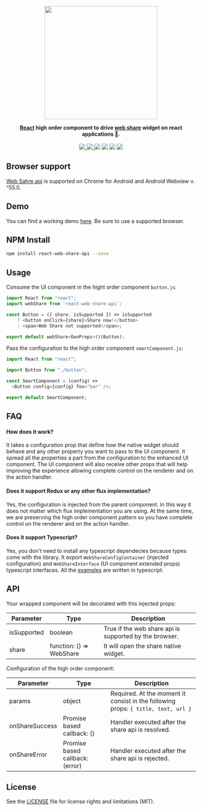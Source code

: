 <p align="center">
    <img src="https://raw.githubusercontent.com/marcolanaro/react-web-share-api/master/logo.png" width=300>
</p>
<p align="center">
  <strong>
    <a href="https://facebook.github.io/react/">React</a> high order component to drive <a href="https://github.com/WICG/web-share">web share</a> widget on react applications 📌.
  </strong>
  <br><br>
  <a href="https://npmjs.com/package/react-web-share-api">
    <img src="https://img.shields.io/npm/v/react-web-share-api.svg">
  </a>
  <a href="https://github.com/marcolanaro/react-web-share-api/blob/master/LICENSE.md">
    <img src="https://img.shields.io/github/license/marcolanaro/react-web-share-api.svg">
  </a>
  <img src="https://img.shields.io/travis/marcolanaro/react-web-share-api.svg">
  <img src="http://img.badgesize.io/https://unpkg.com/react-web-share-api/dist/react-web-share-api.min.js?compression=gzip&label=gzip%20size">
  <img src="http://img.badgesize.io/https://unpkg.com/react-web-share-api/dist/react-web-share-api.min.js?label=size">
  <a href="https://npmjs.com/package/react-web-share-api">
    <img src="https://img.shields.io/npm/dm/react-web-share-api.svg">
  </a>
</p>

## Browser support

[Web Sahre api](https://developers.google.com/web/updates/2016/10/navigator-share) is supported on Chrome for Android and Android Webview v. ^55.0.

## Demo

You can find a working demo [here](https://lanaro.net/react-web-share-api/). Be sure to use a supported browser.

## NPM Install

```bash
npm install react-web-share-api --save
```

## Usage

Consume the UI component in the hight order component `button.js`:

```js
import React from "react";
import webShare from 'react-web-share-api';

const Button = ({ share, isSupported }) => isSupported
    ? <button onClick={share}>Share now!</button>
    : <span>Web Share not supported</span>;

export default webShare<OwnProps>()(Button);
```

Pass the configuration to the high order component `smartComponent.js`:

```js
import React from "react";

import Button from "./button";

const SmartComponent = (config) =>
  <Button config={config} foo="bar" />;

export default SmartComponent;
```

## FAQ

#### How does it work?

It takes a configuration prop that define how the native widget should behave and any other property you want to pass to the UI component. It spread all the properties a part from the configuration to the enhanced UI component. The UI component will also receive other props that will help improving the experience allowing complete control on the renderer and on the action handler.

#### Does it support Redux or any other flux implementation?

Yes, the configuration is injected from the parent component. In this way it does not matter which flux implementation you are using. At the same time, we are preserving the high order component pattern so you have complete control on the renderer and on the action handler.

#### Does it support Typescript?

Yes, you don't need to install any typescript dependecies because types come with the library. It export `WebShareConfigContainer` (injected configuration) and `WebShareInterface` (UI component extended props) typescript interfaces. All the [examples](https://github.com/marcolanaro/react-web-share-api/tree/master/examples) are written in typescript.

## API

Your wrapped component will be decorated with this injected props:

Parameter   | Type                           | Description
----------- | ------------------------ | -----------
isSupported | boolean                  | True if the web share api is supported by the browser.
share       | function: () => WebShare | It will open the share native widget.

Configuration of the high order component:

Parameter      | Type                            | Description
-------------- | ------------------------------- | -----------
params         | object                          | Required. At the moment it consist in the following props: `{ title, text, url }`
onShareSuccess | Promise based callback: ()      | Handler executed after the share api is resolved.
onShareError   | Promise based callback: (error) | Handler executed after the share api is rejected.

## License

See the [LICENSE](LICENSE.md) file for license rights and limitations (MIT).
